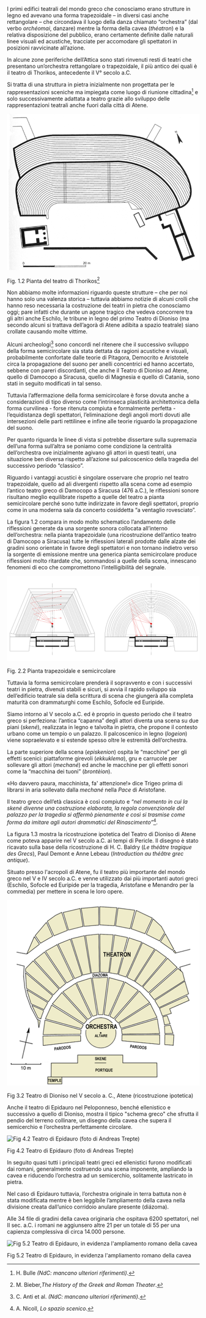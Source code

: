 I primi edifici teatrali del mondo greco che conosciamo erano strutture in legno ed avevano una forma trapezoidale – in diversi casi anche rettangolare – che circondava il luogo della danza chiamato “orchestra” (dal verbo _orchéomai_, danzare) mentre la forma della cavea (_théatron_) e la relativa disposizione del pubblico, erano certamente definite dalle naturali linee visuali ed acustiche, tracciate per accomodare gli spettatori in posizioni ravvicinate all’azione.

In alcune zone periferiche dell’Attica sono stati rinvenuti resti di teatri che presentano un’orchestra rettangolare o trapezoidale, il più antico dei quali è il teatro di Thorikos, antecedente il V° secolo a.C.

Si tratta di una struttura in pietra inizialmente non progettata per le rappresentazioni sceniche ma impiegata come luogo di riunione cittadina[^1] e solo successivamente adattata a teatro grazie allo sviluppo delle rappresentazioni teatrali anche fuori dalla città di Atene.

![Fig 1.2 Pianta del teatro di Thorikos](../Media/img/002.png "Fig 1.2 Pianta del teatro di Thorikos")

Fig. 1.2 Pianta del teatro di Thorikos[^2]

Non abbiamo molte informazioni riguardo queste strutture – che per noi hanno solo una valenza storica – tuttavia abbiamo notizie di alcuni crolli che hanno reso necessaria la costruzione dei teatri in pietra che conosciamo oggi; pare infatti che durante un agone tragico che vedeva concorrere tra gli altri anche Eschilo, le tribune in legno del primo Teatro di Dioniso (ma secondo alcuni si trattava dell’agorà di Atene adibita a spazio teatrale) siano crollate causando molte vittime.

Alcuni archeologi[^3] sono concordi nel ritenere che il successivo sviluppo della forma semicircolare sia stata dettata da ragioni acustiche e visuali, probabilmente confortate dalle teorie di Pitagora, Democrito e Aristotele circa la propagazione del suono per anelli concentrici ed hanno accertato, sebbene con pareri discordanti, che anche il Teatro di Dioniso ad Atene, quello di Damocopo a Siracusa, quello di Magnesia e quello di Catania, sono stati in seguito modificati in tal senso.

Tuttavia l’affermazione della forma semicircolare è forse dovuta anche a considerazioni di tipo diverso come l’intrinseca plasticità architettonica della forma curvilinea - forse ritenuta compiuta e formalmente perfetta - l’equidistanza degli spettatori, l’eliminazione degli angoli morti dovuti alle intersezioni delle parti rettilinee e infine alle teorie riguardo la propagazione del suono.

Per quanto riguarda le linee di vista si potrebbe dissertare sulla supremazia dell’una forma sull’altra se poniamo come condizione la centralità dell’orchestra ove inizialmente agivano gli attori in questi teatri, una situazione ben diversa rispetto all’azione sul palcoscenico della tragedia del successivo periodo “classico”.

Riguardo i vantaggi acustici è singolare osservare che proprio nel teatro trapezoidale, quello ad ali divergenti rispetto alla scena come ad esempio l’antico teatro greco di Damocopo a Siracusa (476 a.C.), le riflessioni sonore risultano meglio equilibrate rispetto a quelle del teatro a pianta semicircolare perché sono tutte indirizzate in favore degli spettatori, proprio come in una moderna sala da concerto cosiddetta “a ventaglio rovesciato”.

La figura 1.2 compara in modo molto schematico l’andamento delle riflessioni generate da una sorgente sonora collocata all’interno dell’orchestra: nella pianta trapezoidale (una ricostruzione dell’antico teatro di Damocopo a Siracusa) tutte le riflessioni laterali prodotte dalle alzate dei gradini sono orientate in favore degli spettatori e non tornano indietro verso la sorgente di emissione mentre una generica pianta semicircolare produce riflessioni molto ritardate che, sommandosi a quelle della scena, innescano fenomeni di eco che compromettono l’intelligibilità del segnale.

![Fig 2.2 Pianta trapezoidale e semicircolare](../Media/img/003.jpg "Fig 2.2 Pianta trapezoidale e semicircolare")

Fig. 2.2 Pianta trapezoidale e semicircolare

Tuttavia la forma semicircolare prenderà il sopravvento e con i successivi teatri in pietra, divenuti stabili e sicuri, si avvia il rapido sviluppo sia dell’edificio teatrale sia della scrittura di scena che giungerà alla completa maturità con drammaturghi come Eschilo, Sofocle ed Euripide.

Siamo intorno al V secolo a.C. ed è proprio in questo periodo che il teatro greco si perfeziona: l’antica “capanna” degli attori diventa una scena su due piani (_skené_), realizzata in legno e talvolta in pietra, che propone il contesto urbano come un tempio o un palazzo. Il palcoscenico in legno (_logeion_) viene sopraelevato e si estende spesso oltre le estremità dell’orchestra.

La parte superiore della scena (_episkenion_) ospita le “macchine” per gli effetti scenici: piattaforme girevoli (_ekkuklema_), gru e carrucole per sollevare gli attori (_mechané_) ed anche le macchine per gli effetti sonori come la “macchina dei tuoni” (_brontèion_).

«Ho davvero paura, macchinista, fa' attenzione!» dice Trigeo prima di librarsi in aria sollevato dalla _mechané_ nella _Pace_ di Aristofane.

Il teatro greco dell’età classica è così compiuto e _“nel momento in cui la_ _skené_ _divenne una costruzione elaborata, la regola convenzionale del palazzo per la tragedia si affermò pienamente e così si trasmise come forma da imitare agli autori drammatici del Rinascimento”_[^4].

La figura 1.3 mostra la ricostruzione ipotetica del Teatro di Dioniso di Atene come poteva apparire nel V secolo a.C. ai tempi di Pericle. Il disegno è stato ricavato sulla base della ricostruzione di H. C. Baldry (_Le théâtre tragique des Grecs_), Paul Demont e Anne Lebeau (_Introduction au théâtre grec antique_).

Situato presso l'acropoli di Atene, fu il teatro più importante del mondo greco nel V e IV secolo a.C. e venne utilizzato dai più importanti autori greci (Eschilo, Sofocle ed Euripide per la tragedia, Aristofane e Menandro per la commedia) per mettere in scena le loro opere.

![Fig 3.2 Teatro di Dioniso nel V secolo a. C., Atene (ricostruzione ipotetica)](../Media/img/004.png "Fig 3.2 Teatro di Dioniso nel V secolo a. C., Atene (ricostruzione ipotetica)")

Fig 3.2 Teatro di Dioniso nel V secolo a. C., Atene (ricostruzione ipotetica)

Anche il teatro di Epidauro nel Peloponneso, benché ellenistico e successivo a quello di Dioniso, mostra il tipico "schema greco" che sfrutta il pendio del terreno collinare, un disegno della cavea che supera il semicerchio e l’orchestra perfettamente circolare.

![Fig 4.2 Teatro di Epidauro (foto di Andreas Trepte)](../Media/img/005.jpg "Fig 4.2 Teatro di Epidauro (foto di Andreas Trepte)")

Fig 4.2 Teatro di Epidauro (foto di Andreas Trepte)

In seguito quasi tutti i principali teatri greci ed ellenistici furono modificati dai romani, generalmente costruendo una scena imponente, ampliando la cavea e riducendo l’orchestra ad un semicerchio, solitamente lastricato in pietra.

Nel caso di Epidauro tuttavia, l’orchestra originale in terra battuta non è stata modificata mentre è ben leggibile l’ampliamento della cavea nella divisione creata dall’unico corridoio anulare presente (diázoma).

Alle 34 file di gradini della cavea originaria che ospitava 6200 spettatori, nel II sec. a.C. i romani ne aggiunsero altre 21 per un totale di 55 per una capienza complessiva di circa 14.000 persone.

![Fig 5.2 Teatro di Epidauro, in evidenza l'ampliamento romano della cavea](../Media/img/006.jpg "Fig 5.2 Teatro di Epidauro, in evidenza l'ampliamento romano della cavea")

Fig 5.2 Teatro di Epidauro, in evidenza l'ampliamento romano della cavea

[^1]: H. Bulle _(NdC: mancano ulteriori riferimenti)_.
[^2]: M. Bieber,_The History of the Greek and Roman Theater_.
[^3]: C. Anti et al. _(NdC: mancano ulteriori riferimenti)_. 
[^4]: A. Nicoll, _Lo spazio scenico_.